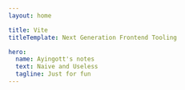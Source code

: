 ```yaml
---
layout: home

title: Vite
titleTemplate: Next Generation Frontend Tooling

hero:
  name: Ayingott's notes
  text: Naive and Useless
  tagline: Just for fun
---
```

